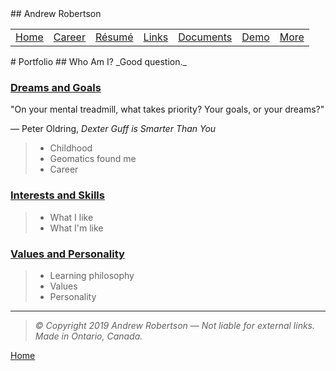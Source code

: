 <head>
	<link rel="stylesheet" href="Style.css">
	<title>Andrew Robertson – Who Am I?</title>
</head>
## Andrew Robertson
<table>
<tr>
	<td><a href="robeandr.github.io">Home</a> <b></b></td>
	<td><a href="robeandr.github.io/xp.html">Career</a> <b></b></td>
	<td><a href="robeandr.github.io/resume.html">Résumé</a> <b></b></td>
	<td><a href="robeandr.github.io/text.html">Links</a> <b></b></td>
	<td><a href="robeandr.github.io/download.html">Documents</a> <b></b></td>
	<td><a href="robeandr.github.io/demo/index.html">Demo</a> <b></b></td>
	<td><a href="robeandr.github.io/map.html">More</a> </td>
</tr>
</table>
# Portfolio
## Who Am I?
_Good question._

### [Dreams and Goals](dreamsorgoals.html)


"On your mental treadmill, what takes priority? Your goals, or your dreams?"

― Peter Oldring, _Dexter Guff is Smarter Than You_
> - Childhood
> - Geomatics found me
> - Career

### [Interests and Skills](interest.html)
> - What I like
> - What I'm like

### [Values and Personality](val.html)
> - Learning philosophy
> - Values
> - Personality

***
> _© Copyright 2019 Andrew Robertson — Not liable for external links. Made in Ontario, Canada._

[Home](../index.html)